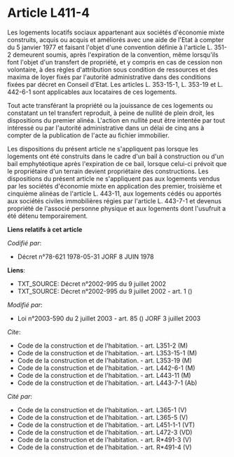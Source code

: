 # Article L411-4

Les logements locatifs sociaux appartenant aux sociétés d'économie mixte construits, acquis ou acquis et améliorés avec une
aide de l'Etat à compter du 5 janvier 1977 et faisant l'objet d'une convention définie à l'article L. 351-2 demeurent soumis,
après l'expiration de la convention, même lorsqu'ils font l'objet d'un transfert de propriété, et y compris en cas de cession
non volontaire, à des règles d'attribution sous condition de ressources et des maxima de loyer fixés par l'autorité
administrative dans des conditions fixées par décret en Conseil d'Etat. Les articles L. 353-15-1, L. 353-19 et L. 442-6-1
sont applicables aux locataires de ces logements.

Tout acte transférant la propriété ou la jouissance de ces logements ou constatant un tel transfert reproduit, à peine de
nullité de plein droit, les dispositions du premier alinéa. L'action en nullité peut être intentée par tout intéressé ou par
l'autorité administrative dans un délai de cinq ans à compter de la publication de l'acte au fichier immobilier.

Les dispositions du présent article ne s'appliquent pas lorsque les logements ont été construits dans le cadre d'un bail à
construction ou d'un bail emphytéotique après l'expiration de ce bail, lorsque celui-ci prévoit que le propriétaire d'un
terrain devient propriétaire des constructions. Les dispositions du présent article ne s'appliquent pas aux logements vendus
par les sociétés d'économie mixte en application des premier, troisième et cinquième alinéas de l'article L. 443-11, aux
logements cédés ou apportés aux sociétés civiles immobilières régies par l'article L. 443-7-1 et devenus propriété de
l'associé personne physique et aux logements dont l'usufruit a été détenu temporairement.

**Liens relatifs à cet article**

_Codifié par_:

  - Décret n°78-621 1978-05-31 JORF 8 JUIN 1978

**Liens**:

  - TXT_SOURCE: Décret n°2002-995 du 9 juillet 2002
  - TXT_SOURCE: Décret n°2002-995 du 9 juillet 2002 - art. 1 ()

_Modifié par_:

  - Loi n°2003-590 du 2 juillet 2003 - art. 85 () JORF 3 juillet 2003

_Cite_:

  - Code de la construction et de l'habitation. - art. L351-2 (M)
  - Code de la construction et de l'habitation. - art. L353-15-1 (M)
  - Code de la construction et de l'habitation. - art. L353-19 (M)
  - Code de la construction et de l'habitation. - art. L442-6-1 (M)
  - Code de la construction et de l'habitation. - art. L443-11 (M)
  - Code de la construction et de l'habitation. - art. L443-7-1 (Ab)

_Cité par_:

  - Code de la construction et de l'habitation. - art. L365-1 (V)
  - Code de la construction et de l'habitation. - art. L365-5 (V)
  - Code de la construction et de l'habitation. - art. L451-1-1 (VT)
  - Code de la construction et de l'habitation. - art. L472-3 (VD)
  - Code de la construction et de l'habitation. - art. R*491-3 (V)
  - Code de la construction et de l'habitation. - art. R*491-4 (V)
